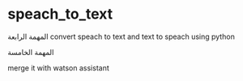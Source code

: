# speach_to_text

المهمة الرابعة 
convert speach to text and text to speach using python 

المهمة الخامسة

merge it with watson assistant 
